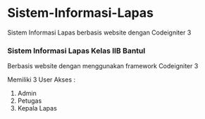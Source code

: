 # Sistem-Informasi-Lapas
Sistem Informasi Lapas berbasis website dengan Codeigniter 3

### **Sistem Informasi Lapas Kelas IIB Bantul**
Berbasis website dengan menggunakan framework Codeigniter 3

Memiliki 3 User Akses :
1. Admin
2. Petugas 
3. Kepala Lapas
